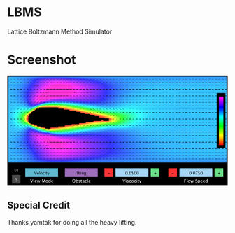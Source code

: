 # LBMS
Lattice Boltzmann Method Simulator

# Screenshot
![Screenshot](./frames/frame-0555.png)

## Special Credit
Thanks yamtak for doing all the heavy lifting.
